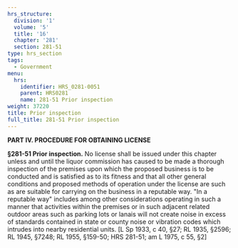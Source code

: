 ```yaml
---
hrs_structure:
  division: '1'
  volume: '5'
  title: '16'
  chapter: '281'
  section: 281-51
type: hrs_section
tags:
  - Government
menu:
  hrs:
    identifier: HRS_0281-0051
    parent: HRS0281
    name: 281-51 Prior inspection
weight: 37220
title: Prior inspection
full_title: 281-51 Prior inspection
---
```

**PART IV. PROCEDURE FOR OBTAINING LICENSE**

**§281-51 Prior inspection.** No license shall be issued under this chapter unless and until the liquor commission has caused to be made a thorough inspection of the premises upon which the proposed business is to be conducted and is satisfied as to its fitness and that all other general conditions and proposed methods of operation under the license are such as are suitable for carrying on the business in a reputable way. "In a reputable way" includes among other considerations operating in such a manner that activities within the premises or in such adjacent related outdoor areas such as parking lots or lanais will not create noise in excess of standards contained in state or county noise or vibration codes which intrudes into nearby residential units. [L Sp 1933, c 40, §27; RL 1935, §2596; RL 1945, §7248; RL 1955, §159-50; HRS 281-51; am L 1975, c 55, §2]